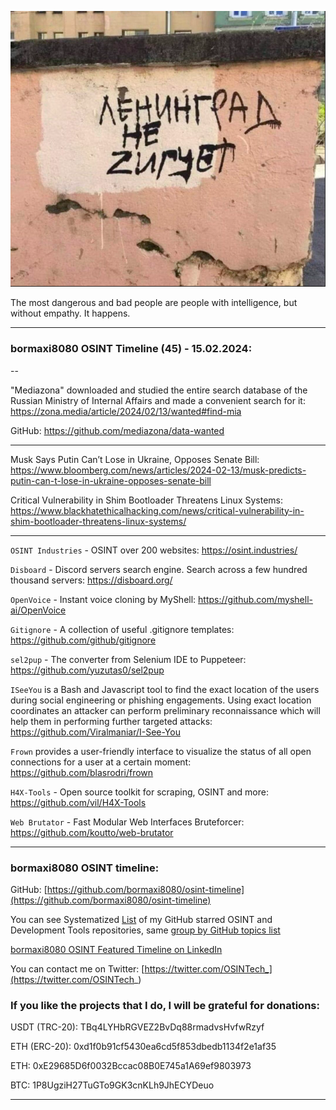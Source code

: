 ![alt text](img/45.png)

The most dangerous and bad people are people with intelligence, but without empathy. It happens.

----
### bormaxi8080 OSINT Timeline (45) - 15.02.2024:

--

"Mediazona" downloaded and studied the entire search database of the Russian Ministry of Internal Affairs and made a convenient search for it: https://zona.media/article/2024/02/13/wanted#find-mia

GitHub: https://github.com/mediazona/data-wanted

----

Musk Says Putin Can’t Lose in Ukraine, Opposes Senate Bill: https://www.bloomberg.com/news/articles/2024-02-13/musk-predicts-putin-can-t-lose-in-ukraine-opposes-senate-bill


Critical Vulnerability in Shim Bootloader Threatens Linux Systems: https://www.blackhatethicalhacking.com/news/critical-vulnerability-in-shim-bootloader-threatens-linux-systems/

----

```OSINT Industries``` - OSINT over 200 websites: https://osint.industries/

```Disboard``` - Discord servers search engine. Search across a few hundred thousand servers: https://disboard.org/

```OpenVoice``` - Instant voice cloning by MyShell: https://github.com/myshell-ai/OpenVoice

```Gitignore``` - A collection of useful .gitignore templates: https://github.com/github/gitignore

```sel2pup``` - The converter from Selenium IDE to Puppeteer: https://github.com/yuzutas0/sel2pup

```ISeeYou``` is a Bash and Javascript tool to find the exact location of the users during social engineering or phishing engagements. Using exact location coordinates an attacker can perform preliminary reconnaissance which will help them in performing further targeted attacks: https://github.com/Viralmaniar/I-See-You

```Frown``` provides a user-friendly interface to visualize the status of all open connections for a user at a certain moment: https://github.com/blasrodri/frown

```H4X-Tools``` - Open source toolkit for scraping, OSINT and more: https://github.com/vil/H4X-Tools

```Web Brutator``` - Fast Modular Web Interfaces Bruteforcer: https://github.com/koutto/web-brutator

----
### bormaxi8080 OSINT timeline:

GitHub: [https://github.com/bormaxi8080/osint-timeline](https://github.com/bormaxi8080/osint-timeline)

You can see Systematized [List](https://github.com/bormaxi8080/github-starred-repos-builder/blob/main/starred_repos.md) of my GitHub starred OSINT and Development Tools repositories, same [group by GitHub topics list](https://github.com/bormaxi8080/starred)

[bormaxi8080 OSINT Featured Timeline on LinkedIn](https://www.linkedin.com/in/osintech/details/featured/)

You can contact me on Twitter: [https://twitter.com/OSINTech_](https://twitter.com/OSINTech_)
### If you like the projects that I do, I will be grateful for donations:

USDT (TRC-20): TBq4LYHbRGVEZ2BvDq88rmadvsHvfwRzyf

ETH (ERC-20): 0xd1f0b91cf5430ea6cd5f853dbedb1134f2e1af35

ETH: 0xE29685D6f0032Bccac08B0E745a1A69ef9803973

BTC: 1P8UgziH27TuGTo9GK3cnKLh9JhECYDeuo

----
